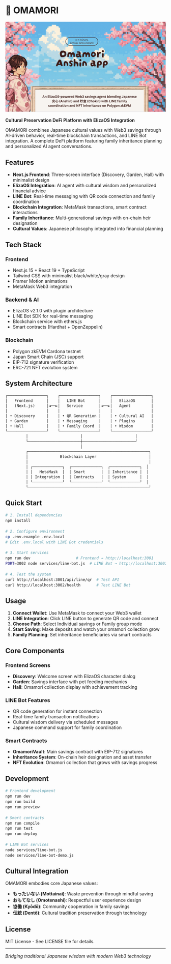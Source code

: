 # 🌸 OMAMORI

![OMAMORI Anshin App](assets/omamori-banner.png)

**Cultural Preservation DeFi Platform with ElizaOS Integration**

OMAMORI combines Japanese cultural values with Web3 savings through AI-driven behavior, real-time blockchain transactions, and LINE Bot integration. A complete DeFi platform featuring family inheritance planning and personalized AI agent conversations.

## Features

- **Next.js Frontend**: Three-screen interface (Discovery, Garden, Hall) with minimalist design
- **ElizaOS Integration**: AI agent with cultural wisdom and personalized financial advice
- **LINE Bot**: Real-time messaging with QR code connection and family coordination
- **Blockchain Integration**: MetaMask transactions, smart contract interactions
- **Family Inheritance**: Multi-generational savings with on-chain heir designation
- **Cultural Values**: Japanese philosophy integrated into financial planning

## Tech Stack

### Frontend
- Next.js 15 + React 19 + TypeScript
- Tailwind CSS with minimalist black/white/gray design
- Framer Motion animations
- MetaMask Web3 integration

### Backend & AI
- ElizaOS v2.1.0 with plugin architecture
- LINE Bot SDK for real-time messaging
- Blockchain service with ethers.js
- Smart contracts (Hardhat + OpenZeppelin)

### Blockchain
- Polygon zkEVM Cardona testnet
- Japan Smart Chain (JSC) support
- EIP-712 signature verification
- ERC-721 NFT evolution system

## System Architecture

```
┌─────────────────┐    ┌─────────────────┐    ┌─────────────────┐
│   Frontend      │    │   LINE Bot      │    │   ElizaOS       │
│   (Next.js)     │◄──►│   Service       │◄──►│   Agent         │
│                 │    │                 │    │                 │
│ • Discovery     │    │ • QR Generation │    │ • Cultural AI   │
│ • Garden        │    │ • Messaging     │    │ • Plugins       │
│ • Hall          │    │ • Family Coord  │    │ • Wisdom        │
└─────────────────┘    └─────────────────┘    └─────────────────┘
         │                       │                       │
         └───────────────────────┼───────────────────────┘
                                 │
         ┌─────────────────────────────────────────────────────┐
         │              Blockchain Layer                       │
         │                                                     │
         │ ┌─────────────┐  ┌─────────────┐  ┌─────────────┐  │
         │ │   MetaMask  │  │ Smart       │  │ Inheritance │  │
         │ │ Integration │  │ Contracts   │  │ System      │  │
         │ └─────────────┘  └─────────────┘  └─────────────┘  │
         └─────────────────────────────────────────────────────┘
```

## Quick Start

```bash
# 1. Install dependencies
npm install

# 2. Configure environment
cp .env.example .env.local
# Edit .env.local with LINE Bot credentials

# 3. Start services
npm run dev                    # Frontend → http://localhost:3001
PORT=3002 node services/line-bot.js  # LINE Bot → http://localhost:3002

# 4. Test the system
curl http://localhost:3001/api/line/qr  # Test API
curl http://localhost:3002/health       # Test LINE Bot
```

## Usage

1. **Connect Wallet**: Use MetaMask to connect your Web3 wallet
2. **LINE Integration**: Click LINE button to generate QR code and connect
3. **Choose Path**: Select Individual savings or Family group mode
4. **Start Saving**: Make deposits and watch your omamori collection grow
5. **Family Planning**: Set inheritance beneficiaries via smart contracts

## Core Components

### Frontend Screens
- **Discovery**: Welcome screen with ElizaOS character dialog
- **Garden**: Savings interface with pet feeding mechanics
- **Hall**: Omamori collection display with achievement tracking

### LINE Bot Features
- QR code generation for instant connection
- Real-time family transaction notifications
- Cultural wisdom delivery via scheduled messages
- Japanese command support for family coordination

### Smart Contracts
- **OmamoriVault**: Main savings contract with EIP-712 signatures
- **Inheritance System**: On-chain heir designation and asset transfer
- **NFT Evolution**: Omamori collection that grows with savings progress

## Development

```bash
# Frontend development
npm run dev
npm run build
npm run preview

# Smart contracts
npm run compile
npm run test
npm run deploy

# LINE Bot services
node services/line-bot.js
node services/line-bot-demo.js
```

## Cultural Integration

OMAMORI embodies core Japanese values:
- **もったいない (Mottainai)**: Waste prevention through mindful saving
- **おもてなし (Omotenashi)**: Respectful user experience design
- **協働 (Kyōdō)**: Community cooperation in family savings
- **伝統 (Dentō)**: Cultural tradition preservation through technology

## License

MIT License - See LICENSE file for details.

---

*Bridging traditional Japanese wisdom with modern Web3 technology*